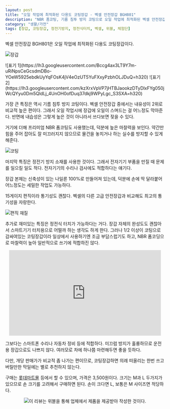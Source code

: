 ```yaml
---
layout: post
title: "오일 작업에 최적화된 다용도 코팅장갑 - 벡셀 안전장갑 BGH801"
description: "NBR 폼코팅, 기름 침투 방지 코팅으로 오일 작업에 최적화된 벡셀 안전장갑을 사용해봤다."
category: "생활/가전"
tags: [장갑, 코팅장갑, 정전기방지, 정전식터치, 벡셀, 위블, 체험단]
---
```


벡셀 안전장갑 BGH801은
오일 작업에 최적화된 다용도 코팅장갑이다.

![장갑](https://lh3.googleusercontent.com/Kazk-l3eOGyQ6QM35P8zwJ2jzjQmrvOTlwfN8SYx-QXAv43Vi0TDuCwFViJgGLn9J9JDPk4nxoYipA=s480)

<p class="center" markdown="1">
![표기 1](https://lh3.googleusercontent.com/Bccg4ax3LT9Y7m-uRiNpsCeGcsdmDBo-YOeW5925ebdkUyYqFOsK4jV4eOzUT5YuFXxyPzbhOLJDuQ=h320)
![표기 2](https://lh3.googleusercontent.com/kzXrxVpVP7jHTBJaookzDTyDlxFYg050jWcQYyu0Dm5QldLj_4UnOH0ofDuq37dkj9WPyLgc_S3SXA=h320)
</p>

가장 큰 특징은 역시 기름 침투 방지 코팅이다.
벡셀 안전장갑 중에서는 내유성이 2위로 비교적 높은 편이다.
그래서 오일 작업시에 장갑에 오일이 스며드는 걸 어느정도 막아준다.
반면에 내습성은 그렇게 높은 것이 아니라서 쓰다보면 젖을 수 있다.

거기에 더해 프리미엄 NBR 폼코팅도 사용했는데,
덕분에 높은 마찰력을 보인다.
약간만 힘을 주어 잡아도 잘 미끄러지지 않으므로
물건을 놓치거나 하는 실수를 방지할 수 있게 해준다.

![코팅](https://lh3.googleusercontent.com/avYjjMyl3V0nDZjCeRgMzoDboDhJ6cnyioYbnas0Uzz3ZmfrOVCs5uk8mOGhcNN59E_RT02QdNlM_A=s480)

마지막 특징은 정전기 방지 소재를 사용한 것이다.
그래서 전자기기 부품을 만질 때 문제를 일으킬 일도 적다.
전자기기의 수리나 검사에도 적합하다는 얘기다.

장갑 본체는 신축성이 있는 나일론 100%로 만들어져 있는데,
덕분에 손에 딱 달라붙어 어느정도는 세밀한 작업도 가능하다.

15게이지 편직이라 통기성도 괜찮다.
벡셀의 다른 고급 안전장갑과 비교해도 최고의 통기성을 자랑한다.

![편직 재질](https://lh3.googleusercontent.com/66bOFmlro1eM6SxRqM5wE2DeoF5b0PSkFR3Ayd6vneKIKrZNGjhckub0MfFTnxziP589R54bOxW-bQ=s480)

추가로 재미있는 특징은 정전식 터치가 가능하다는 거다.
장갑 자체의 완성도도 괜찮아서 스마트기기 터치용으로 어떨까 하는 생각도 하게 한다.
그러나 1/2 이상이 코팅으로 감싸여있는 코팅장갑이라 일상에서 사용하기엔 조금 부담스럽기도 하고,
NBR 폼코딩으로 마찰력이 높아 일반적으로 쓰기에 적합하진 않다.

<center><iframe width="480" height="270" src="https://www.youtube.com/embed/KmwO9LwjZ48" frameborder="0" allow="accelerometer; autoplay; encrypted-media; gyroscope; picture-in-picture" allowfullscreen></iframe></center>

그보다는 스마트폰 수리나 자동차 정비 등에 적합하다.
미끄럼 방지가 훌륭하므로 운전용 장갑으로도 나쁘지 않다.
여러모로 차에 하나쯤 마련해두면 좋을 듯하다.

다만, 개당 판매가가 비교적 좀 나가는 편이므로,
코팅장갑하면 의례 떠올리는 한번 쓰고 버릴만한 막일에는 별로 추천하지 않는다.

구매는 [롯데마트몰]( http://www.lottemart.com/product/ProductDetail.do?ProductCD=8809086623774) 등에서 할 수 있으며,
가격은 3,500원이다.
크기는 M과 L 두가지가 있으므로 손 크기를 고려해서 구매하면 된다.
손이 크다면 L, 보통은 M 사이즈면 적당하다.



<center><img src="https://www.weble.net/campaign/img.php?p=0c589d1c7bb48fd27ff7fb34fa36bdbd893edde0ea8ffbfe21cb78ccf19a8655&amp;v=4" alt="이 리뷰는 위블을 통해 업체에서 제품을 제공받아 작성한 것이다." /></center>

